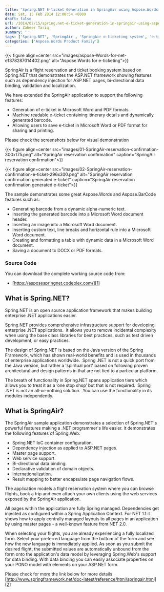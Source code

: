 ```yaml
---
title: 'Spring.NET E-ticket Generation in SpringAir using Aspose.Words for .NET'
date: Sat, 15 Feb 2014 12:00:54 +0000
draft: false
url: /2014/02/15/spring.net-e-ticket-generation-in-springair-using-aspose.words/
author: Zaheer Tariq
summary: ''
tags: ['Spring.NET', 'SpringAir', 'SpringAir e-ticketing system', 'e-ticket', 'reservation system']
categories: ['Aspose.Words Product Family']
---
```




{{< figure align=center src="images/aspose-Words-for-net-e1378287014402.png" alt="Aspose.Words for e-ticketing">}}


SpringAir is a flight reservation and ticket booking system based on Spring.NET that demonstrates the ASP.NET framework showing features such as dependency injection for ASP.NET pages, bi-directional data binding, validation and localization.

We have extended the SpringAir application to support the following features:

*   Generation of e-ticket in Microsoft Word and PDF formats.
*   Machine readable e-ticket containing itinerary details and dynamically generated barcode.
*   Allowing users to save e-ticket in Microsoft Word or PDF format for sharing and printing.

Please check the screenshots below for visual demonstration



{{< figure align=center src="images/01-SpringAir-reservation-confirmation-300x175.png" alt="SpringAir reservation confirmation" caption="SpringAir reservation confirmation">}}




{{< figure align=center src="images/02-SpringAir-reservation-confirmation-e-ticket-296x300.png" alt="SpringAir reservation confirmation generated e-ticket" caption="SpringAir reservation confirmation generated e-ticket">}}


The sample demonstrates some great Aspose.Words and Aspose.BarCode features such as:

*   Generating barcode from a dynamic alpha-numeric text.
*   Inserting the generated barcode into a Microsoft Word document header.
*   Inserting an image into a Microsoft Word document.
*   Inserting custom text, line breaks and horizontal rule into a Microsoft Word document.
*   Creating and formatting a table with dynamic data in a Microsoft Word document.
*   Saving a document to DOCX or PDF formats.

### Source Code

You can download the complete working source code from:

*   [https://asposespringnet.codeplex.com/][1]

## What is Spring.NET?

Spring.NET is an open source application framework that makes building enterprise .NET applications easier.

Spring.NET provides comprehensive infrastructure support for developing enterprise .NET applications.  It allows you to remove incidental complexity when using the base class libraries for best practices, such as test driven development, or easy practices.

The design of Spring.NET is based on the Java version of the Spring Framework, which has shown real-world benefits and is used in thousands of enterprise applications worldwide.  Spring .NET is not a quick port from the Java version, but rather a 'spiritual port' based on following proven architectural and design patterns in that are not tied to a particular platform.

The breath of functionality in Spring.NET spans application tiers which allows you to treat it as a ‘one stop shop’ but that is not required.  Spring .NET is not an all-or-nothing solution.  You can use the functionality in its modules independently.

## What is SpringAir?

The SpringAir sample application demonstrates a selection of Spring.NET's powerful features making a .NET programmer's life easier. It demonstrates the following features of Spring.Web:

*   Spring.NET IoC container configuration.
*   Dependency injection as applied to ASP.NET pages.
*   Master page support.
*   Web service support.
*   Bi-directional data binding.
*   Declarative validation of domain objects.
*   Internationalization.
*   Result mapping to better encapsulate page navigation flows.

The application models a flight reservation system where you can browse flights, book a trip and even attach your own clients using the web services exposed by the SpringAir application.

All pages within the application are fully Spring managed. Dependencies get injected as configured within a Spring Application Context. For NET 1.1 it shows how to apply centrally managed layouts to all pages in an application by using master pages - a well-known feature from NET 2.0.

When selecting your flights, you are already experiencing a fully localized form. Select your preferred language from the bottom of the form and see how the new language is immediately applied. As soon as you submit the desired flight, the submitted values are automatically unbound from the form onto the application's data model by leveraging Spring.Web's support for data binding. With data binding you can easily associate properties on your PONO model with elements on your ASP.NET form.

Please check for more the link below for more details  
[http://www.springframework.net/doc-latest/reference/html/springair.html][2]




[1]: https://docs.aspose.com/
[2]: http://www.springframework.net/doc-latest/reference/html/springair.html




